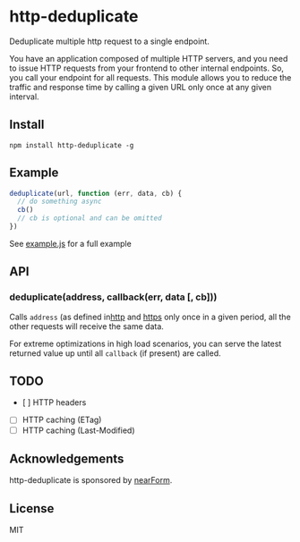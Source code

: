 # http-deduplicate

Deduplicate multiple http request to a single endpoint.

You have an application composed of multiple HTTP servers, and you need
to issue HTTP requests from your frontend to other internal endpoints.
So, you call your endpoint for all requests. This module allows you to
reduce the traffic and response time by calling a given URL only once at
any given interval.

## Install

```
npm install http-deduplicate -g
```

## Example

```js
deduplicate(url, function (err, data, cb) {
  // do something async
  cb()
  // cb is optional and can be omitted
})
```

See [example.js](./example.js) for a full example

## API

### deduplicate(address, callback(err, data [, cb]))

Calls `address` (as defined in[http](https://nodejs.org/api/http.html#http_http_get_options_callback) and
[https](https://nodejs.org/api/https.html#https_https_get_options_callback) only once in a given period, all the other requests will receive the same data.

For extreme optimizations in high load scenarios, you can serve the
latest returned value up until all `callback` (if present) are
called.

## TODO

* [ ] HTTP headers
* [ ] HTTP caching (ETag)
* [ ] HTTP caching (Last-Modified)

## Acknowledgements

http-deduplicate is sponsored by [nearForm](http://nearform.com).

## License

MIT

